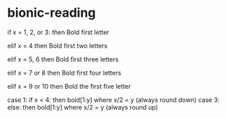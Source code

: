 # bionic-reading

if x = 1, 2, or 3: 
    then Bold first letter

elif x = 4
    then Bold first two letters 

elif x = 5, 6
    then Bold first three letters     

elif x = 7 or 8 
    then Bold first four letters 

elif x = 9 or 10 
    then Bold the first five letter

case 1: 
    if x < 4: 
        then bold[1:y] where x/2 = y (always round down)
case 3: 
    else: 
        then bold[1:y] where x/2 = y (always round up)




